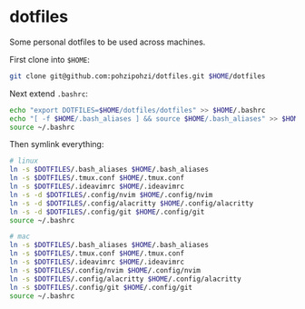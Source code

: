 # dotfiles

Some personal dotfiles to be used across machines.

First clone into `$HOME`:

```sh
git clone git@github.com:pohzipohzi/dotfiles.git $HOME/dotfiles
```

Next extend `.bashrc`:

```sh
echo "export DOTFILES=$HOME/dotfiles/dotfiles" >> $HOME/.bashrc
echo "[ -f $HOME/.bash_aliases ] && source $HOME/.bash_aliases" >> $HOME/.bashrc
source ~/.bashrc
```

Then symlink everything:

```sh
# linux
ln -s $DOTFILES/.bash_aliases $HOME/.bash_aliases
ln -s $DOTFILES/.tmux.conf $HOME/.tmux.conf
ln -s $DOTFILES/.ideavimrc $HOME/.ideavimrc
ln -s -d $DOTFILES/.config/nvim $HOME/.config/nvim
ln -s -d $DOTFILES/.config/alacritty $HOME/.config/alacritty
ln -s -d $DOTFILES/.config/git $HOME/.config/git
source ~/.bashrc

# mac
ln -s $DOTFILES/.bash_aliases $HOME/.bash_aliases
ln -s $DOTFILES/.tmux.conf $HOME/.tmux.conf
ln -s $DOTFILES/.ideavimrc $HOME/.ideavimrc
ln -s $DOTFILES/.config/nvim $HOME/.config/nvim
ln -s $DOTFILES/.config/alacritty $HOME/.config/alacritty
ln -s $DOTFILES/.config/git $HOME/.config/git
source ~/.bashrc
```
